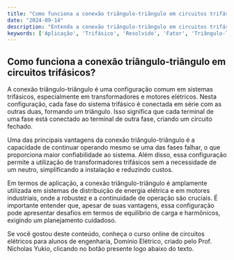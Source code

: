 ```yaml
---
title: "Como funciona a conexão triângulo-triângulo em circuitos trifásicos?"
date: "2024-09-14"
description: "Entenda a conexão triângulo-triângulo em circuitos trifásicos e suas aplicações práticas."
keywords: ['Aplicação', 'Trifásico', 'Resolvido', 'Fator', 'Triângulo-Triângulo', 'Equivalente', 'Instantânea']
---
```


## Como funciona a conexão triângulo-triângulo em circuitos trifásicos?

A conexão triângulo-triângulo é uma configuração comum em sistemas trifásicos, especialmente em transformadores e motores elétricos. Nesta configuração, cada fase do sistema trifásico é conectada em série com as outras duas, formando um triângulo. Isso significa que cada terminal de uma fase está conectado ao terminal de outra fase, criando um circuito fechado.

Uma das principais vantagens da conexão triângulo-triângulo é a capacidade de continuar operando mesmo se uma das fases falhar, o que proporciona maior confiabilidade ao sistema. Além disso, essa configuração permite a utilização de transformadores trifásicos sem a necessidade de um neutro, simplificando a instalação e reduzindo custos.

Em termos de aplicação, a conexão triângulo-triângulo é amplamente utilizada em sistemas de distribuição de energia elétrica e em motores industriais, onde a robustez e a continuidade de operação são cruciais. É importante entender que, apesar de suas vantagens, essa configuração pode apresentar desafios em termos de equilíbrio de carga e harmônicos, exigindo um planejamento cuidadoso.

Se você gostou deste conteúdo, conheça o curso online de circuitos elétricos para alunos de engenharia, Domínio Elétrico, criado pelo Prof. Nicholas Yukio, clicando no botão presente logo abaixo do texto.